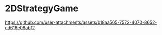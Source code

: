 # 2DStrategyGame

https://github.com/user-attachments/assets/b18aa565-7572-4070-8652-cd616e08abf2




